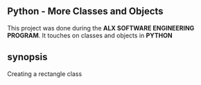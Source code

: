 ## Python - More Classes and Objects
This project was done during the **ALX SOFTWARE ENGINEERING PROGRAM**. It touches on classes and objects in **PYTHON**

## synopsis
Creating a rectangle class

